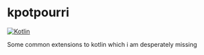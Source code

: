 # kpotpourri



[![Kotlin](https://img.shields.io/badge/kotlin-1.0.0-blue.svg)](http://kotlinlang.org)

Some common extensions to kotlin which i am desperately missing
